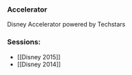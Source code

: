 
### Accelerator
Disney Accelerator powered by Techstars
 
### Sessions: 
- [[Disney 2015]]
- [[Disney 2014]]


